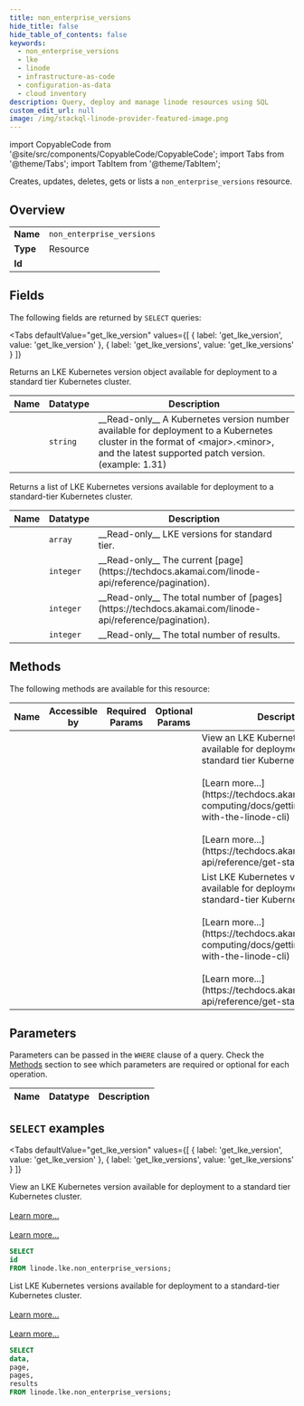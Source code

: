 ```yaml
--- 
title: non_enterprise_versions
hide_title: false
hide_table_of_contents: false
keywords:
  - non_enterprise_versions
  - lke
  - linode
  - infrastructure-as-code
  - configuration-as-data
  - cloud inventory
description: Query, deploy and manage linode resources using SQL
custom_edit_url: null
image: /img/stackql-linode-provider-featured-image.png
---
```


import CopyableCode from '@site/src/components/CopyableCode/CopyableCode';
import Tabs from '@theme/Tabs';
import TabItem from '@theme/TabItem';

Creates, updates, deletes, gets or lists a <code>non_enterprise_versions</code> resource.

## Overview
<table><tbody>
<tr><td><b>Name</b></td><td><code>non_enterprise_versions</code></td></tr>
<tr><td><b>Type</b></td><td>Resource</td></tr>
<tr><td><b>Id</b></td><td><CopyableCode code="linode.lke.non_enterprise_versions" /></td></tr>
</tbody></table>

## Fields

The following fields are returned by `SELECT` queries:

<Tabs
    defaultValue="get_lke_version"
    values={[
        { label: 'get_lke_version', value: 'get_lke_version' },
        { label: 'get_lke_versions', value: 'get_lke_versions' }
    ]}
>
<TabItem value="get_lke_version">

Returns an LKE Kubernetes version object available for deployment to a standard tier Kubernetes cluster.

<table>
<thead>
    <tr>
    <th>Name</th>
    <th>Datatype</th>
    <th>Description</th>
    </tr>
</thead>
<tbody>
<tr>
    <td><CopyableCode code="id" /></td>
    <td><code>string</code></td>
    <td>__Read-only__ A Kubernetes version number available for deployment to a Kubernetes cluster in the format of &lt;major&gt;.&lt;minor&gt;, and the latest supported patch version. (example: 1.31)</td>
</tr>
</tbody>
</table>
</TabItem>
<TabItem value="get_lke_versions">

Returns a list of LKE Kubernetes versions available for deployment to a standard-tier Kubernetes cluster.

<table>
<thead>
    <tr>
    <th>Name</th>
    <th>Datatype</th>
    <th>Description</th>
    </tr>
</thead>
<tbody>
<tr>
    <td><CopyableCode code="data" /></td>
    <td><code>array</code></td>
    <td>__Read-only__ LKE versions for standard tier.</td>
</tr>
<tr>
    <td><CopyableCode code="page" /></td>
    <td><code>integer</code></td>
    <td>__Read-only__ The current [page](https://techdocs.akamai.com/linode-api/reference/pagination).</td>
</tr>
<tr>
    <td><CopyableCode code="pages" /></td>
    <td><code>integer</code></td>
    <td>__Read-only__ The total number of [pages](https://techdocs.akamai.com/linode-api/reference/pagination).</td>
</tr>
<tr>
    <td><CopyableCode code="results" /></td>
    <td><code>integer</code></td>
    <td>__Read-only__ The total number of results.</td>
</tr>
</tbody>
</table>
</TabItem>
</Tabs>

## Methods

The following methods are available for this resource:

<table>
<thead>
    <tr>
    <th>Name</th>
    <th>Accessible by</th>
    <th>Required Params</th>
    <th>Optional Params</th>
    <th>Description</th>
    </tr>
</thead>
<tbody>
<tr>
    <td><a href="#get_lke_version"><CopyableCode code="get_lke_version" /></a></td>
    <td><CopyableCode code="select" /></td>
    <td></td>
    <td></td>
    <td>View an LKE Kubernetes version available for deployment to a standard tier Kubernetes cluster.<br /><br />[Learn more...](https://techdocs.akamai.com/cloud-computing/docs/getting-started-with-the-linode-cli)<br /><br />[Learn more...](https://techdocs.akamai.com/linode-api/reference/get-started#oauth)</td>
</tr>
<tr>
    <td><a href="#get_lke_versions"><CopyableCode code="get_lke_versions" /></a></td>
    <td><CopyableCode code="select" /></td>
    <td></td>
    <td></td>
    <td>List LKE Kubernetes versions available for deployment to a standard-tier Kubernetes cluster.<br /><br />[Learn more...](https://techdocs.akamai.com/cloud-computing/docs/getting-started-with-the-linode-cli)<br /><br />[Learn more...](https://techdocs.akamai.com/linode-api/reference/get-started#oauth)</td>
</tr>
</tbody>
</table>

## Parameters

Parameters can be passed in the `WHERE` clause of a query. Check the [Methods](#methods) section to see which parameters are required or optional for each operation.

<table>
<thead>
    <tr>
    <th>Name</th>
    <th>Datatype</th>
    <th>Description</th>
    </tr>
</thead>
<tbody>
</tbody>
</table>

## `SELECT` examples

<Tabs
    defaultValue="get_lke_version"
    values={[
        { label: 'get_lke_version', value: 'get_lke_version' },
        { label: 'get_lke_versions', value: 'get_lke_versions' }
    ]}
>
<TabItem value="get_lke_version">

View an LKE Kubernetes version available for deployment to a standard tier Kubernetes cluster.<br /><br />[Learn more...](https://techdocs.akamai.com/cloud-computing/docs/getting-started-with-the-linode-cli)<br /><br />[Learn more...](https://techdocs.akamai.com/linode-api/reference/get-started#oauth)

```sql
SELECT
id
FROM linode.lke.non_enterprise_versions;
```
</TabItem>
<TabItem value="get_lke_versions">

List LKE Kubernetes versions available for deployment to a standard-tier Kubernetes cluster.<br /><br />[Learn more...](https://techdocs.akamai.com/cloud-computing/docs/getting-started-with-the-linode-cli)<br /><br />[Learn more...](https://techdocs.akamai.com/linode-api/reference/get-started#oauth)

```sql
SELECT
data,
page,
pages,
results
FROM linode.lke.non_enterprise_versions;
```
</TabItem>
</Tabs>
